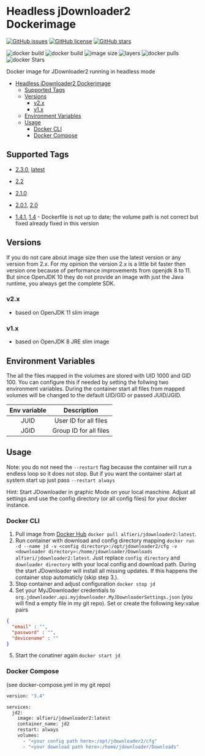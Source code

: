 # Headless jDownloader2 Dockerimage

[![GitHub issues](https://img.shields.io/github/issues/Alfieri/jDownloader2-docker.svg)](https://github.com/Alfieri/jDownloader2-docker/issues)
[![GitHub license](https://img.shields.io/github/license/Alfieri/jDownloader2-docker.svg)](https://github.com/Alfieri/jDownloader2-docker/blob/master/LICENSE)
[![GitHub stars](https://img.shields.io/github/stars/Alfieri/jDownloader2-docker.svg?label=Github%20stars)](https://github.com/Alfieri/jDownloader2-docker/stargazers)

![docker build](https://img.shields.io/docker/cloud/automated/alfieri/jdownloader2.svg)
![docker build](https://img.shields.io/docker/cloud/build/alfieri/jdownloader2.svg)
![image size](https://img.shields.io/microbadger/image-size/alfieri/jdownloader2.svg)
![layers](https://img.shields.io/microbadger/layers/alfieri/jdownloader2.svg)
![docker pulls](https://img.shields.io/docker/pulls/alfieri/jdownloader2.svg)
![docker Stars](https://img.shields.io/docker/stars/alfieri/jdownloader2.svg)

Docker image for JDownloader2 running in headless mode

- [Headless jDownloader2 Dockerimage](#headless-jdownloader2-dockerimage)
  - [Supported Tags](#supported-tags)
  - [Versions](#versions)
    - [v2.x](#v2x)
    - [v1.x](#v1x)
  - [Environment Variables](#environment-variables)
  - [Usage](#usage)
    - [Docker CLI](#docker-cli)
    - [Docker Compose](#docker-compose)

## Supported Tags

- [2.3.0](https://github.com/Alfieri/jDownloader2-docker/blob/2.3.0/Dockerfile), [latest](https://github.com/Alfieri/jDownloader2-docker/blob/2.3.0/Dockerfile)

- [2.2](https://github.com/Alfieri/jDownloader2-docker/blob/2.2/Dockerfile)

- [2.1.0](https://github.com/Alfieri/jDownloader2-docker/blob/2.1.0/Dockerfile)

- [2.0.1](https://github.com/Alfieri/jDownloader2-docker/blob/2.0.1/Dockerfile), [2.0](https://github.com/Alfieri/jDownloader2-docker/blob/2.0.1/Dockerfile)

- [1.4.1](https://github.com/Alfieri/jDownloader2-docker/blob/1.4/Dockerfile), [1.4](https://github.com/Alfieri/jDownloader2-docker/blob/1.4/Dockerfile) - Dockerfile is not up to date; the volume path is not correct but fixed already fixed in this version

## Versions

If you do not care about image size then use the latest version or any version from 2.x. For my opinion the version 2.x is a little bit faster then version one because of performance improvements from openjdk 8 to 11. But since OpenJDK 10 they do not provide an image with just the Java runtime, you always get the complete SDK.

### v2.x

- based on OpenJDK 11 slim image

### v1.x

- based on OpenJDK 8 JRE slim image

## Environment Variables

The all the files mapped in the volumes are stored with UID 1000 and GID 100. You can configure this if needed by setting the follwing two environment variables. During the container start all files from mapped volumes will be changed to the default UID/GID or passed JUID/JGID.

| Env variable |      Description       |
| :----------: | :--------------------: |
|     JUID     | User ID for all files  |
|     JGID     | Group ID for all files |

## Usage

Note: you do not need the `--restart` flag because the container will run a endless loop so it does not stop. But if you want the container start at system start up just pass `--restart always`
  
Hint: Start JDownloader in graphic Mode on your local maschine. Adjust all settings and use the config directory (or all config files) for your docker instance.

### Docker CLI

1. Pull image from [Docker Hub](https://hub.docker.com/r/alfieri/jdownloader2) `docker pull alfieri/jdownloader2:latest`.
2. Run container with download and config directory mapping `docker run -d --name jd -v <config directory>:/opt/jdownloader2/cfg -v <downloader directory>:/home/jdownloader/Downloads alfieri/jdownloader2:latest`. 
    Just replace `config directory` and `downloader directory` with your local config and download path. During the start JDownloader will install all missing updates. If this happens the container stop automaticly (skip step 3.).
3. Stop container and adjust configuration `docker stop jd`
4. Set your MyJDownloader credentials to `org.jdownloader.api.myjdownloader.MyJDownloaderSettings.json` (you will find a empty file in my git repo). Set or create the following key:value pairs

```json
{
  "email" : "",
  "password" : "",
  "devicename" : ""
}
```

5. Start the conatiner again `docker start jd`

### Docker Compose

(see docker-compose.yml in my git repo)

```dockerfile
version: "3.4"

services:
  jd2:
    image: alfieri/jdownloader2:latest
    container_name: jd2
    restart: always
    volumes:
      - "<your config path here>:/opt/jdownloader2/cfg"
      - "<your download path here>:/home/jdownloader/Downloads"
```
